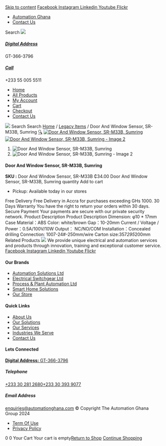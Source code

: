 [Skip to content](https://store.automationghana.com/product/door-and-window-sensor-sr-m33b-sumring/#content)
[ Facebook ](https://www.facebook.com/automationgh/) [ Instagram ](https://www.instagram.com/automationgh/) [ Linkedin ](https://www.linkedin.com/company/the-automation-ghana-limited/) [ Youtube ](https://www.youtube.com/channel/UCurrRDUSm5oIW39VXjn1u0w) [ Flickr ](https://www.flickr.com/photos/181794037@N07/)
  * [ Automation Ghana ](https://automationghana.com)
  * [ Contact Us ](https://store.automationghana.com/contact/)


Search
[ ![](https://store.automationghana.com/wp-content/uploads/2024/04/Website-TAGG-Logo-BLUE.png) ](https://store.automationghana.com/)
[ ](https://maps.app.goo.gl/m4xeaagWCNbLk4jM6)
#####  [ Digital Address ](https://maps.app.goo.gl/m4xeaagWCNbLk4jM6)
GT-366-3796 
[ ](tel:+233550055511)
#####  [ Call ](tel:+233550055511)
+233 55 005 5511 
  * [Home](https://store.automationghana.com/)
  * [All Products](https://store.automationghana.com/shop/)
  * [My Account](https://store.automationghana.com/my-account/)
  * [Cart](https://store.automationghana.com/cart/)
  * [Checkout](https://store.automationghana.com/checkout/)
  * [Contact Us](https://store.automationghana.com/contact/)


[![](https://store.automationghana.com/wp-content/uploads/2024/04/AutomationGhana_logo_white.png)](https://store.automationghana.com)
Search
Search
[Home](https://store.automationghana.com) / [Legacy Items](https://store.automationghana.com/product-category/legacy-items/) / Door And Window Sensor, SR-M33B, Sumring
[🔍](https://store.automationghana.com/product/door-and-window-sensor-sr-m33b-sumring/)
[![Door And Window Sensor, SR-M33B, Sumring](https://store.automationghana.com/wp-content/uploads/2024/10/Door-And-Window-Sensor-SR-M33B-Sumring.png)](https://store.automationghana.com/wp-content/uploads/2024/10/Door-And-Window-Sensor-SR-M33B-Sumring.png)
[![Door And Window Sensor, SR-M33B, Sumring - Image 2](https://store.automationghana.com/wp-content/uploads/2024/10/Door-And-Window-Sensor-SR-M33B-Sumring.png)](https://store.automationghana.com/wp-content/uploads/2024/10/Door-And-Window-Sensor-SR-M33B-Sumring.png)
  1. ![Door And Window Sensor, SR-M33B, Sumring](https://store.automationghana.com/wp-content/uploads/2024/10/Door-And-Window-Sensor-SR-M33B-Sumring-100x100.png)
  2. ![Door And Window Sensor, SR-M33B, Sumring - Image 2](https://store.automationghana.com/wp-content/uploads/2024/10/Door-And-Window-Sensor-SR-M33B-Sumring-100x100.png)


####  Door And Window Sensor, SR-M33B, Sumring 
**SKU :** Door And Window Sensor, SR-M33B 
₵34.00
Door And Window Sensor, SR-M33B, Sumring quantity
Add to cart
  * Pickup: Available today in our stores


Free Delivery 
Free Delivery in Accra for purchases exceeding GHs 1000. 
30 Days Warranty 
You have the right to return your orders within 30 days. 
Secure Payment 
Your payments are secure with our private security network. 
Product Description
Product Description
Dimension: φ10 * 17mm Case Material：ABS Color: white/brown Gap：10-20mm Current / Voltage / Power：0.5A/100V/10W Output： NC/NO/COM Installation：Concealed drilling Connection: 1007-24#-250mm/wire Carton size:357*295*200mm
Related Products 
![](https://store.automationghana.com/wp-content/uploads/2024/04/AutomationGhana_logo_white.png)
We provide unique electrical and automation services and products through innovation, training and exceptional customer service.
[ Facebook ](https://www.facebook.com/automationgh/) [ Instagram ](https://www.instagram.com/automationgh/) [ Linkedin ](https://www.linkedin.com/company/the-automation-ghana-limited/) [ Youtube ](https://www.youtube.com/channel/UCurrRDUSm5oIW39VXjn1u0w) [ Flickr ](https://www.flickr.com/photos/181794037@N07/)
#### Our Brands
  * [ Automation Solutions Ltd ](https://store.automationghana.com/product/door-and-window-sensor-sr-m33b-sumring/)
  * [ Electrical Switchgear Ltd ](https://store.automationghana.com/product/door-and-window-sensor-sr-m33b-sumring/)
  * [ Process & Plant Automation Ltd ](https://store.automationghana.com/product/door-and-window-sensor-sr-m33b-sumring/)
  * [ Smart Home Solutions ](https://store.automationghana.com/product/door-and-window-sensor-sr-m33b-sumring/)
  * [ Our Store ](https://store.automationghana.com/product/door-and-window-sensor-sr-m33b-sumring/)


#### Quick Links
  * [ About Us ](https://store.automationghana.com/product/door-and-window-sensor-sr-m33b-sumring/)
  * [ Our Solutions ](https://store.automationghana.com/product/door-and-window-sensor-sr-m33b-sumring/)
  * [ Our Services ](https://store.automationghana.com/product/door-and-window-sensor-sr-m33b-sumring/)
  * [ Industries We Serve ](https://store.automationghana.com/product/door-and-window-sensor-sr-m33b-sumring/)
  * [ Contact Us ](https://store.automationghana.com/product/door-and-window-sensor-sr-m33b-sumring/)


#### Lets Connected
[**Digital Address:** GT-366-3796](https://maps.app.goo.gl/m4xeaagWCNbLk4jM6)
#####  Telephone 
[ +233 30 281 2680](tel:+233302812680)[+233 30 393 9077](https://store.automationghana.com/product/door-and-window-sensor-sr-m33b-sumring/+233303939077)
#####  Email Address 
enquiries@automationghana.com 
© Copyright The Automation Ghana Group 2024
  * [ Term Of Use ](https://store.automationghana.com/product/door-and-window-sensor-sr-m33b-sumring/)
  * [ Privacy Policy ](https://store.automationghana.com/product/door-and-window-sensor-sr-m33b-sumring/)


0
0
Your Cart
Your cart is empty[Return to Shop](https://store.automationghana.com/shop/)
[Continue Shopping](https://store.automationghana.com/product/door-and-window-sensor-sr-m33b-sumring/)
